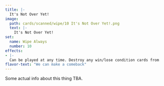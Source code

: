 ```yaml
---
title: |-
  It's Not Over Yet!
image: 
  path: cards/scanned/wipe/10 It's Not Over Yet!.png
  text: |-
    It's Not Over Yet!
set:
  name: Wipe Always
  number: 10
effects: 
- |-
  Can be played at any time. Destroy any win/lose condition cards from play and any player's hand.
flavor-text: "We can make a comeback"
---
```

Some actual info about this thing TBA.
